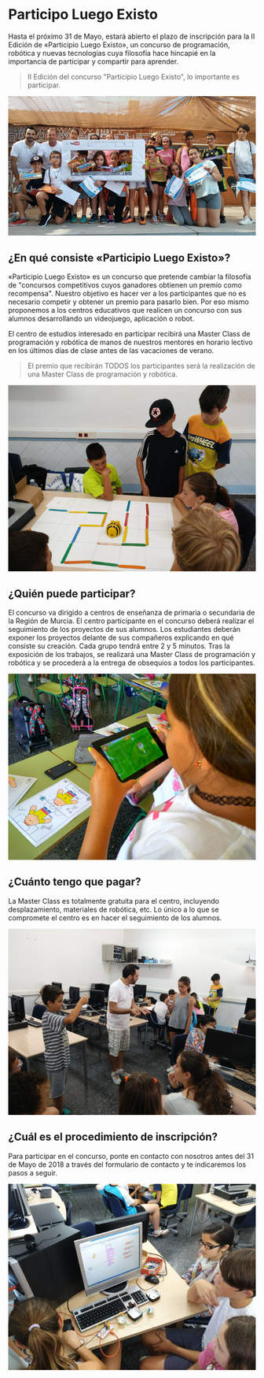 # Participo Luego Existo

Hasta el próximo 31 de Mayo, estará abierto el plazo de inscripción para la II Edición de «Participio Luego Existo», un concurso de programación, robótica y nuevas tecnologías cuya filosofía hace hincapié en la importancia de participar y compartir para aprender.

> II Edición del concurso "Participio Luego Existo", lo importante es participar.

![](images/1.png)

## ¿En qué consiste «Participio Luego Existo»?

«Participio Luego Existo» es un concurso que pretende cambiar la filosofía de "concursos competitivos cuyos ganadores obtienen un premio como recompensa". Nuestro objetivo es hacer ver a los participantes que no es necesario competir y obtener un premio para pasarlo bien. Por eso mismo proponemos a los centros educativos que realicen un concurso con sus alumnos desarrollando un videojuego, aplicación o robot.

El centro de estudios interesado en participar recibirá una Master Class de programación y robótica de manos de nuestros mentores en horario lectivo en los últimos días de clase antes de las vacaciones de verano.

> El premio que recibirán TODOS los participantes será la realización de una Master Class de programación y robótica.

![](images/2.png)

## ¿Quién puede participar?

El concurso va dirigido a centros de enseñanza de primaria o secundaria de la Región de Murcia. El centro participante en el concurso deberá realizar el seguimiento de los proyectos de sus alumnos. Los estudiantes deberán exponer los proyectos delante de sus compañeros explicando en qué consiste su creación. Cada grupo tendrá entre 2 y 5 minutos. Tras la exposición de los trabajos, se realizará una Master Class de programación y robótica y se procederá a la entrega de obsequios a todos los participantes.

![](images/3.png)

## ¿Cuánto tengo que pagar?

La Master Class es totalmente gratuita para el centro, incluyendo desplazamiento, materiales de robótica, etc. Lo único a lo que se compromete el centro es en hacer el seguimiento de los alumnos.

![](images/4.png)

## ¿Cuál es el procedimiento de inscripción?

Para participar en el concurso, ponte en contacto con nosotros antes del 31 de Mayo de 2018 a través del formulario de contacto y te indicaremos los pasos a seguir.

![](images/5.png)